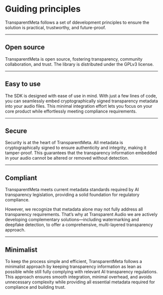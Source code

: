 # Guiding principles

TransparentMeta follows a set of ddevelopment principles to ensure the 
solution is practical, trustworthy, and future-proof.

---

## Open source

TransparentMeta is open source, fostering transparency, 
community collaboration, and trust. The library is distributed under the 
GPLv3 license.

---

## Easy to use

The SDK is designed with ease of use in mind. With just a few lines of code, 
you can seamlessly embed cryptographically signed transparency metadata into 
your audio files. This minimal integration effort lets you focus on your core 
product while effortlessly meeting compliance requirements.

---

## Secure

Security is at the heart of TransparentMeta. All metadata is cryptographically 
signed to ensure authenticity and integrity, making it tamper-proof. 
This guarantees that the transparency information embedded in your audio 
cannot be altered or removed without detection.

---

## Compliant

TransparentMeta meets current metadata standards required by AI transparency 
legislation, providing a solid foundation for regulatory compliance. 

However, we recognize that metadata alone may not fully address all 
transparency requirements. That’s why at Transparent Audio we are actively 
developing complementary solutions—including watermarking and deepfake 
detection, to offer a comprehensive, multi-layered transparency approach.

---

## Minimalist

To keep the process simple and efficient, TransparentMeta follows a 
minimalist approach by keeping transparency information as lean as possible 
while still fully complying with relevant AI transparency regulations. This 
approach ensures smooth integration, minimal overhead, and avoids 
unnecessary complexity while providing all essential metadata required for compliance and building trust.